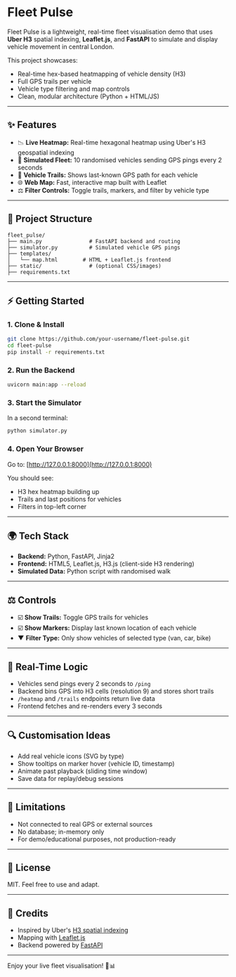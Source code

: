 # Fleet Pulse

Fleet Pulse is a lightweight, real-time fleet visualisation demo that uses **Uber H3** spatial indexing, **Leaflet.js**, and **FastAPI** to simulate and display vehicle movement in central London.

This project showcases:

* Real-time hex-based heatmapping of vehicle density (H3)
* Full GPS trails per vehicle
* Vehicle type filtering and map controls
* Clean, modular architecture (Python + HTML/JS)

---

## ✨ Features

* 📉 **Live Heatmap:** Real-time hexagonal heatmap using Uber's H3 geospatial indexing
* 🚗 **Simulated Fleet:** 10 randomised vehicles sending GPS pings every 2 seconds
* 🛀 **Vehicle Trails:** Shows last-known GPS path for each vehicle
* 🌐 **Web Map:** Fast, interactive map built with Leaflet
* ⚖️ **Filter Controls:** Toggle trails, markers, and filter by vehicle type

---

## 📁 Project Structure

```
fleet_pulse/
├── main.py               # FastAPI backend and routing
├── simulator.py          # Simulated vehicle GPS pings
├── templates/
│   └── map.html        # HTML + Leaflet.js frontend
├── static/               # (optional CSS/images)
├── requirements.txt
```

---

## ⚡ Getting Started

### 1. Clone & Install

```bash
git clone https://github.com/your-username/fleet-pulse.git
cd fleet-pulse
pip install -r requirements.txt
```

### 2. Run the Backend

```bash
uvicorn main:app --reload
```

### 3. Start the Simulator

In a second terminal:

```bash
python simulator.py
```

### 4. Open Your Browser

Go to: [http://127.0.0.1:8000](http://127.0.0.1:8000)

You should see:

* H3 hex heatmap building up
* Trails and last positions for vehicles
* Filters in top-left corner

---

## 🌍 Tech Stack

* **Backend:** Python, FastAPI, Jinja2
* **Frontend:** HTML5, Leaflet.js, H3.js (client-side H3 rendering)
* **Simulated Data:** Python script with randomised walk

---

## ⚖️ Controls

* ☑️ **Show Trails:** Toggle GPS trails for vehicles
* ☑️ **Show Markers:** Display last known location of each vehicle
* ▼ **Filter Type:** Only show vehicles of selected type (van, car, bike)

---

## 🔄 Real-Time Logic

* Vehicles send pings every 2 seconds to `/ping`
* Backend bins GPS into H3 cells (resolution 9) and stores short trails
* `/heatmap` and `/trails` endpoints return live data
* Frontend fetches and re-renders every 3 seconds

---

## 🔍 Customisation Ideas

* Add real vehicle icons (SVG by type)
* Show tooltips on marker hover (vehicle ID, timestamp)
* Animate past playback (sliding time window)
* Save data for replay/debug sessions

---

## 🚫 Limitations

* Not connected to real GPS or external sources
* No database; in-memory only
* For demo/educational purposes, not production-ready

---

## 📄 License

MIT. Feel free to use and adapt.

---

## 👋 Credits

* Inspired by Uber's [H3 spatial indexing](https://h3geo.org)
* Mapping with [Leaflet.js](https://leafletjs.com)
* Backend powered by [FastAPI](https://fastapi.tiangolo.com)

---

Enjoy your live fleet visualisation! 🚗📊
